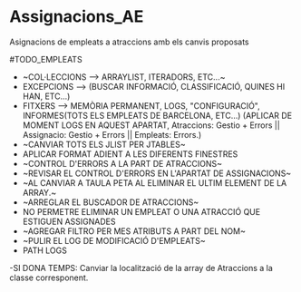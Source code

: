 # Assignacions_AE
Asignacions de empleats a atraccions amb els canvis proposats


#TODO_EMPLEATS
- ~COL·LECCIONS --> ARRAYLIST, ITERADORS, ETC...~
- EXCEPCIONS --> (BUSCAR INFORMACIÓ, CLASSIFICACIÓ, QUINES HI HAN, ETC...)
- FITXERS --> MEMÒRIA PERMANENT, LOGS, "CONFIGURACIÓ", INFORMES(TOTS ELS EMPLEATS DE BARCELONA, ETC...) (APLICAR DE MOMENT LOGS EN AQUEST APARTAT,  Atraccions: Gestio + Errors || Assignacio: Gestio + Errors || Empleats: Errors.)
- ~CANVIAR TOTS ELS JLIST PER JTABLES~
- APLICAR FORMAT ADIENT A LES DIFERENTS FINESTRES
- ~CONTROL D'ERRORS A LA PART DE ATRACCIONS~
- ~REVISAR EL CONTROL D'ERRORS EN L'APARTAT DE ASSIGNACIONS~
- ~AL CANVIAR A TAULA PETA AL ELIMINAR EL ULTIM ELEMENT DE LA ARRAY.~
- ~ARREGLAR EL BUSCADOR DE ATRACCIONS~
- NO PERMETRE ELIMINAR UN EMPLEAT O UNA ATRACCIÓ QUE ESTIGUEN ASSIGNADES
- ~AGREGAR FILTRO PER MES ATRIBUTS A PART DEL NOM~
- ~PULIR EL LOG DE MODIFICACIÓ D'EMPLEATS~
- PATH LOGS




-SI DONA TEMPS: Canviar la localització de la array de Atraccions a la classe corresponent.